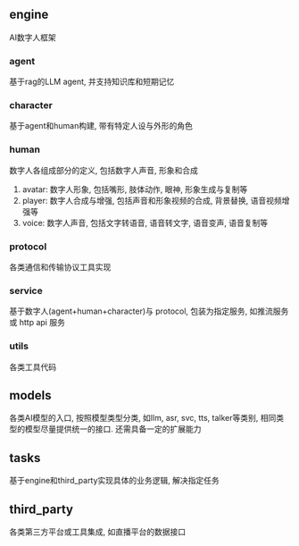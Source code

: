 
## engine
AI数字人框架

### agent
基于rag的LLM agent, 并支持知识库和短期记忆

### character
基于agent和human构建, 带有特定人设与外形的角色

### human
数字人各组成部分的定义, 包括数字人声音, 形象和合成

1. avatar: 数字人形象, 包括嘴形, 肢体动作, 眼神, 形象生成与复制等
2. player: 数字人合成与增强, 包括声音和形象视频的合成, 背景替换, 语音视频增强等
3. voice: 数字人声音, 包括文字转语音, 语音转文字, 语音变声, 语音复制等

### protocol
各类通信和传输协议工具实现

### service
基于数字人(agent+human+character)与 protocol, 包装为指定服务, 如推流服务或 http api 服务

### utils
各类工具代码

## models
各类AI模型的入口, 按照模型类型分类, 如llm, asr, svc, tts, talker等类别, 相同类型的模型尽量提供统一的接口. 还需具备一定的扩展能力


## tasks
基于engine和third_party实现具体的业务逻辑, 解决指定任务


## third_party
各类第三方平台或工具集成, 如直播平台的数据接口

